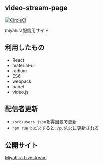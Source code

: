 ## video-stream-page
[![CircleCI](https://circleci.com/gh/j138/video-stream-page/tree/master.svg?style=svg)](https://circleci.com/gh/j138/video-stream-page/tree/master)

miyahira配信用サイト

## 利用したもの

- React
- material-ui
- radium
- ES6
- webpack
- babel
- video.js

## 配信者更新

- `/src/users.json`を雰囲気で更新
- `npm run build`すると`./public`に更新される


## 公開サイト
[Miyahira Livestream](https://video-stream-page.firebaseapp.com/ "Miyahira Livestream")
